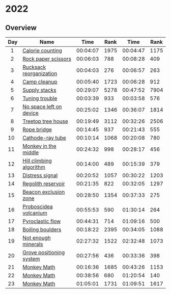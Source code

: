 # 2022

## Overview

| Day           | Name                                                             | Time     | Rank | Time     | Rank |
| ------------- | ---------------------------------------------------------------- | -------- | ---- | -------- | ---- |
| &nbsp;&nbsp;1 | [Calorie counting](https://adventofcode.com/2022/day/1)          | 00:04:07 | 1975 | 00:04:47 | 1175 |
| &nbsp;&nbsp;2 | [Rock paper scissors](https://adventofcode.com/2022/day/2)       | 00:06:03 | 788  | 00:08:28 | 409  |
| &nbsp;&nbsp;3 | [Rucksack reorganization](https://adventofcode.com/2022/day/3)   | 00:04:03 | 276  | 00:06:57 | 263  |
| &nbsp;&nbsp;4 | [Camp cleanup](https://adventofcode.com/2022/day/4)              | 00:05:40 | 1723 | 00:06:28 | 912  |
| &nbsp;&nbsp;5 | [Supply stacks](https://adventofcode.com/2022/day/5)             | 00:29:07 | 5278 | 00:47:52 | 7904 |
| &nbsp;&nbsp;6 | [Tuning trouble](https://adventofcode.com/2022/day/6)            | 00:03:39 | 933  | 00:03:58 | 576  |
| &nbsp;&nbsp;7 | [No space left on device](https://adventofcode.com/2022/day/7)   | 00:25:02 | 1346 | 00:36:07 | 1814 |
| &nbsp;&nbsp;8 | [Treetop tree house](https://adventofcode.com/2022/day/8)        | 00:19:49 | 3112 | 00:32:26 | 2506 |
| &nbsp;&nbsp;9 | [Rope bridge](https://adventofcode.com/2022/day/9)               | 00:14:45 | 937  | 00:21:43 | 555  |
| 10            | [Cathode-ray tube](https://adventofcode.com/2022/day/10)         | 00:10:14 | 1068 | 00:20:08 | 780  |
| 11            | [Monkey in the middle](https://adventofcode.com/2022/day/11)     | 00:24:32 | 998  | 00:28:17 | 456  |
| 12            | [Hill climbing algorithm](https://adventofcode.com/2022/day/12)  | 00:14:00 | 489  | 00:15:39 | 379  |
| 13            | [Distress signal](https://adventofcode.com/2022/day/13)          | 00:20:52 | 1057 | 00:30:22 | 1203 |
| 14            | [Regolith reservoir](https://adventofcode.com/2022/day/14)       | 00:21:35 | 822  | 00:32:05 | 1297 |
| 15            | [Beacon exclusion zone](https://adventofcode.com/2022/day/15)    | 00:28:50 | 1354 | 00:37:33 | 275  |
| 16            | [Proboscidea volcanium](https://adventofcode.com/2022/day/16)    | 00:55:53 | 590  | 01:30:14 | 264  |
| 17            | [Pyroclastic flow](https://adventofcode.com/2022/day/17)         | 00:44:31 | 714  | 01:09:16 | 500  |
| 18            | [Boiling boulders](https://adventofcode.com/2022/day/18)         | 00:18:22 | 2395 | 00:34:05 | 1088 |
| 19            | [Not enough minerals](https://adventofcode.com/2022/day/19)      | 02:27:32 | 1522 | 02:32:48 | 1073 |
| 20            | [Grove positioning system](https://adventofcode.com/2022/day/20) | 00:27:56 | 436  | 00:33:36 | 398  |
| 21            | [Monkey Math](https://adventofcode.com/2022/day/21)              | 00:16:36 | 1685 | 00:43:26 | 1153 |
| 22            | [Monkey Math](https://adventofcode.com/2022/day/22)              | 00:38:56 | 680  | 01:20:54 | 140  |
| 23            | [Monkey Math](https://adventofcode.com/2022/day/23)              | 01:05:01 | 1731 | 01:09:51 | 1617 |
